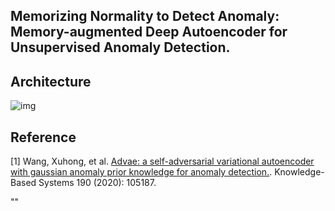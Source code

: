 ## Memorizing Normality to Detect Anomaly: Memory-augmented Deep Autoencoder for Unsupervised Anomaly Detection.


## Architecture
![img](https://github.com/YeongHyeon/adVAE/blob/master/figures/advae.png)


## Reference
[1] Wang, Xuhong, et al. <a href="https://www.sciencedirect.com/science/article/pii/S0950705119305283">Advae: a self-adversarial variational autoencoder with gaussian anomaly prior knowledge for anomaly detection.</a>. Knowledge-Based Systems 190 (2020): 105187.

 "" 